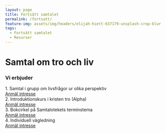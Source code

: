 ```yaml
---
layout: page
title: Fortsätt samtalet
permalink: /fortsatt/
feature-img: assets/img/headers/elijah-hiett-637179-unsplash-crop-blur.jpg
tags:
  - Fortsätt samtalet
  - Resurser
---
```


# Samtal om tro och liv

### Vi erbjuder

<div class="list-table">
  <div class="list-row">
    <div class="list-cell">
      1. Samtal i grupp om livsfrågor ur olika perspektiv
    </div>
    <div class="list-cell">
      <a href="https://goo.gl/forms/w3v0IOp1m8SSdFLE3" class="button list-button">Anmäl intresse</a>
    </div>
  </div>
  <div class="list-row">
    <div class="list-cell">
      2. Introduktionskurs i kristen tro (Alpha)
    </div>
    <div class="list-cell">
      <a href="https://goo.gl/forms/YBRcXxyDgdSKODZv1" class="button list-button">Anmäl intresse</a>
    </div>
  </div>
  <div class="list-row">
    <div class="list-cell">
      3. Bokcirkel på Samtalotekets terminstema
    </div>
    <div class="list-cell">
      <a href="https://forms.gle/mKPKNtTmzRZcuiD66" class="button list-button">Anmäl intresse</a>
    </div>
  </div>
  <div class="list-row">
    <div class="list-cell">
      4. Individuell vägledning
    </div>
    <div class="list-cell">
      <a href="https://goo.gl/forms/HMKt2gSED6Hfn0im1" class="button list-button">Anmäl intresse</a>
    </div>
  </div>
</div>
